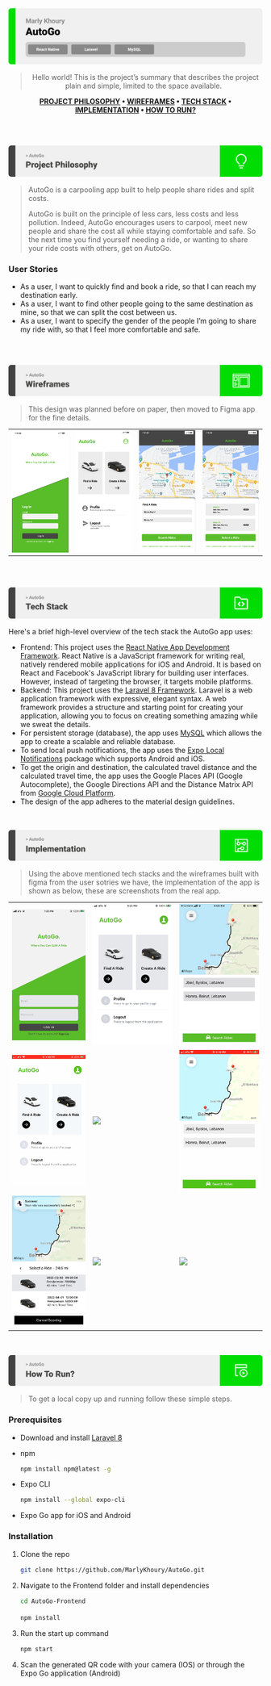 <img src="./readme/title1.svg"/>

<div align="center">

> Hello world! This is the project’s summary that describes the project plain and simple, limited to the space available.  

**[PROJECT PHILOSOPHY](#philosophy) • [WIREFRAMES](#wireframes) • [TECH STACK](#stacks) • [IMPLEMENTATION](#implementation) • [HOW TO RUN?](#run)**

</div>

<br><br>


<img src="./readme/title2.svg" id='philosophy'/>

> AutoGo is a carpooling app built to help people share rides and split costs.
> 
> AutoGo is built on the principle of less cars, less costs and less pollution. Indeed, AutoGo encourages users to carpool, meet new people and share the cost all while staying comfortable and safe. So the next time you find yourself needing a ride, or wanting to share your ride costs with others, get on AutoGo.

### User Stories
- As a user, I want to quickly find and book a ride, so that I can reach my destination early.
- As a user, I want to find other people going to the same destination as mine, so that we can split the cost between us.
- As a user, I want to specify the gender of the people I’m going to share my ride with, so that I feel more comfortable and safe.


<br><br>

<img src="./readme/title3.svg" id='wireframes'/>

> This design was planned before on paper, then moved to Figma app for the fine details.

<table>
  <tr>
    <td><img src="https://github.com/MarlyKhoury/AutoGo/blob/main/Demo/Landing_Page.png" /></td>
    <td><img src="https://github.com/MarlyKhoury/AutoGo/blob/main/Demo/Home_Page.png" /></td>
    <td><img src="https://github.com/MarlyKhoury/AutoGo/blob/main/Demo/Find_a_Ride.png" /></td>
    <td><img src="https://github.com/MarlyKhoury/AutoGo/blob/main/Demo/Book_a_Ride.png" /></td>
  </tr>
</table>

<br><br>

<img src="./readme/title4.svg" id='stacks'/>

Here's a brief high-level overview of the tech stack the AutoGo app uses:

- Frontend: This project uses the [React Native App Development Framework](https://reactnative.dev/). React Native is a JavaScript framework for writing real, natively rendered mobile applications for iOS and Android. It is based on React and Facebook's JavaScript library for building user interfaces. However, instead of targeting the browser, it targets mobile platforms.
- Backend: This project uses the [Laravel 8 Framework](https://laravel.com/docs/8.x/releases). Laravel is a web application framework with expressive, elegant syntax. A web framework provides a structure and starting point for creating your application, allowing you to focus on creating something amazing while we sweat the details.
- For persistent storage (database), the app uses [MySQL](https://www.mysql.com/) which allows the app to create a scalable and reliable database.
- To send local push notifications, the app uses the [Expo Local Notifications](https://docs.expo.dev/versions/latest/sdk/notifications/) package which supports Android and iOS.
- To get the origin and destination, the calculated travel distance and the calculated travel time, the app uses the Google Places API (Google Autocomplete), the Google Directions API and the Distance Matrix API from [Google Cloud Platform](https://cloud.google.com/).
- The design of the app adheres to the material design guidelines.



<br><br>
<img src="./readme/title5.svg" id='implementation'/>

> Using the above mentioned tech stacks and the wireframes built with figma from the user sotries we have, the implementation of the app is shown as below, these are screenshots from the real app.

<table>
  <tr>
    <td><img src="https://github.com/MarlyKhoury/AutoGo/blob/main/Demo/Landing_Page_Application.jpg" /></td>
    <td><img src="https://github.com/MarlyKhoury/AutoGo/blob/main/Demo/HomeScreen.jpg" /></td>
    <td><img src="https://github.com/MarlyKhoury/AutoGo/blob/main/Demo/Origin_Destination.jpeg" /></td>
  </tr>
    <td><img src="https://github.com/MarlyKhoury/AutoGo/blob/main/Demo/Animation2.gif" /></td>
    <td><img src="https://github.com/MarlyKhoury/AutoGo/blob/main/Demo/Animation3.gif" /></td>
    <td><img src="https://github.com/MarlyKhoury/AutoGo/blob/main/Demo/Animation4.gif" /></td>
  <tr>
    <td><img src="https://github.com/MarlyKhoury/AutoGo/blob/main/Demo/Ride_Booking.jpg" /></td>
    <td><img src="https://github.com/MarlyKhoury/AutoGo/blob/main/Demo/Animation1.gif" /></td>
    <td><img src="https://github.com/MarlyKhoury/AutoGo/blob/main/Demo/Animation6.gif" /></td>
  </tr>
</table>

<br><br>
<img src="./readme/title6.svg" id='run'/>


>To get a local copy up and running follow these simple steps.

### Prerequisites

* Download and install [Laravel 8](https://laravel.com/docs/8.x/installation)

* npm
  ```sh
  npm install npm@latest -g
  ```
* Expo CLI
  ```sh
  npm install --global expo-cli
  ```
* Expo Go app for iOS and Android  

### Installation

1. Clone the repo
   ```sh
   git clone https://github.com/MarlyKhoury/AutoGo.git
   ```
2. Navigate to the Frontend folder and install dependencies
   ```sh
   cd AutoGo-Frontend

   npm install
   ```
3. Run the start up command
   ```sh
   npm start
   ```
4. Scan the generated QR code with your camera (IOS) or through the Expo Go application (Android)

